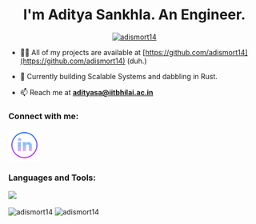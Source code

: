 
<h1 align="center">I'm Aditya Sankhla. An Engineer.</h1>
<!-- <h3 align="center">An Engineer and Computer Enthusiast.</h3> -->

<p align="center"> <a href="https://github.com/ryo-ma/github-profile-trophy"><img src="https://github-profile-trophy.vercel.app/?username=adismort14&column=9" alt="adismort14" /></a> </p>

- 👨‍💻 All of my projects are available at [https://github.com/adismort14](https://github.com/adismort14) (duh.)

- 📖 Currently building Scalable Systems and dabbling in Rust.

- 📫 Reach me at **adityasa@iitbhilai.ac.in**

<h3 align="left">Connect with me:</h3>
<p align="left">
<a href="https://in.linkedin.com/in/adismort" target="blank"><img align="center" src="linkedin_icon.png" alt="adityasankhla" height="64" width="64" /></a>
</p>

<h3 align="left">Languages and Tools:</h3>

<p>
  <a href="https://skillicons.dev">
    <img src="https://skillicons.dev/icons?i=git,html,css,js,react,matlab,supabase,flutter,python,cpp,androidstudio,arduino,bash,blender,bootstrap,dart,django,firebase,github,ai,jquery,linux,md,mongodb,react,sqlite,svelte,vscode,ps,pr,kubernetes,docker,c,vim" />
  </a>
</p>

<img src="https://github-readme-stats.vercel.app/api?username=adismort14&show_icons=true&locale=en&theme=aura_dark" alt="adismort14" />

<img src="https://github-readme-streak-stats.herokuapp.com/?user=adismort14&theme=aura_dark" alt="adismort14" />
